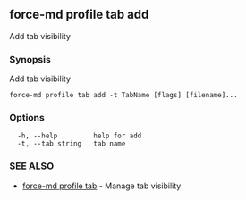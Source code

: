 ## force-md profile tab add

Add tab visibility

### Synopsis

Add tab visibility

```
force-md profile tab add -t TabName [flags] [filename]...
```

### Options

```
  -h, --help         help for add
  -t, --tab string   tab name
```

### SEE ALSO

* [force-md profile tab](force-md_profile_tab.md)	 - Manage tab visibility

